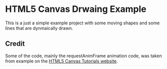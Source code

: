 # HTML5 Canvas Drwaing Example

This is a just a simple example project with some moving shapes and some lines that are dynmaically drawn.

## Credit

Some of the code, mainly the requestAnimFrame animation code, was taken from example on the [HTML5 Canvas Tutorials website](http://www.html5canvastutorials.com).